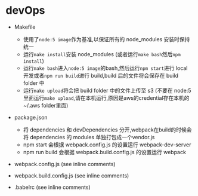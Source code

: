 # devOps

* Makefile
  * 使用了`node:5 image`作为基准,以保证所有的 node_modules 安装时保持统一
  * 运行`make install`安装 node_modules (或者运行`make bash`然后`npm install`)
  * 运行`make bash`进入`node:5 image`的bash,然后运行`npm start`进行 local 开发或者`npm run build`进行 build,build 后的文件将会保存在 build folder 中
  * 运行`make upload`将会把 build folder 中的文件上传至 s3 (不要在 node:5 里面运行`make upload`,请在本机运行,原因是aws的credential存在本机的 ~/.aws folder里面)

* package.json
  * 将 dependencies 和 devDependencies 分开,webpack在build的时候会将 dependencies 的 modules 单独打包成一个vendor.js
  * npm start 会根据 webpack.config.js 的设置运行 webpack-dev-server
  * npm run build 会根据 webpack.build.config.js 的设置运行 webpack

* webpack.config.js (see inline comments)

* webpack.build.config.js (see inline comments)

* .babelrc (see inline comments)
